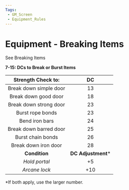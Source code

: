 ```yaml
---
Tags:
 - GM_Screen
 - Equipment_Rules
---
```

# Equipment - Breaking Items

See Breaking Items

**7-15: DCs to Break or Burst Items**

| **Strength Check to:** |       **DC**       |
|:----------------------:|:------------------:|
| Break down simple door |         13         |
|  Break down good door  |         18         |
| Break down strong door |         23         |
|    Burst rope bonds    |         23         |
|     Bend iron bars     |         24         |
| Break down barred door |         25         |
|   Burst chain bonds    |         26         |
|  Break down iron door  |         28         |
|     **Condition**      | **DC Adjustment*** |
|     _Hold portal_      |         +5         |
|     _Arcane lock_      |        +10         | 

*If both apply, use the larger number. 
